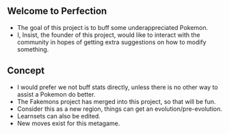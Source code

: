 Welcome to Perfection
----------------------------------------------------------------

- The goal of this project is to buff some underappreciated Pokemon.
- I, Insist, the founder of this project, would like to interact with the community in hopes of getting extra suggestions on how to modify something.

Concept
-----------------------------------------------------------------

- I would prefer we not buff stats directly, unless there is no other way to assist a Pokemon do better.
- The Fakemons project has merged into this project, so that will be fun.
- Consider this as a new region, things can get an evolution/pre-evolution.
- Learnsets can also be edited.
- New moves exist for this metagame.
